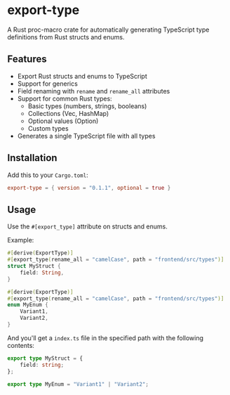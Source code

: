 # export-type

A Rust proc-macro crate for automatically generating TypeScript type definitions from Rust structs and enums.

## Features

- Export Rust structs and enums to TypeScript
- Support for generics
- Field renaming with `rename` and `rename_all` attributes
- Support for common Rust types:
  - Basic types (numbers, strings, booleans)
  - Collections (Vec, HashMap)
  - Optional values (Option<T>)
  - Custom types
- Generates a single TypeScript file with all types

## Installation

Add this to your `Cargo.toml`:

```toml
export-type = { version = "0.1.1", optional = true }
```

## Usage

Use the `#[export_type]` attribute on structs and enums.

Example:

```rust
#[derive(ExportType)]
#[export_type(rename_all = "camelCase", path = "frontend/src/types")]
struct MyStruct {
    field: String,
}

#[derive(ExportType)]
#[export_type(rename_all = "camelCase", path = "frontend/src/types")]
enum MyEnum {
    Variant1,
    Variant2,
}
```

And you'll get a `index.ts` file in the specified path with the following contents:

```typescript
export type MyStruct = {
    field: string;
};

export type MyEnum = "Variant1" | "Variant2";
```
